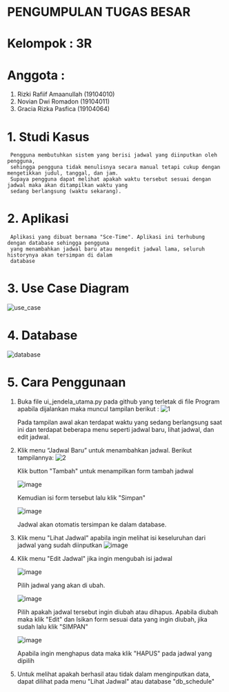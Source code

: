 # PENGUMPULAN TUGAS BESAR
# Kelompok : 3R
# Anggota :
 1. Rizki Rafiif Amaanullah (19104010)
 2. Novian Dwi Romadon (19104011)
 3. Gracia Rizka Pasfica (19104064)


# 1. Studi Kasus
     Pengguna membutuhkan sistem yang berisi jadwal yang diinputkan oleh pengguna, 
     sehingga pengguna tidak menulisnya secara manual tetapi cukup dengan mengetikkan judul, tanggal, dan jam. 
     Supaya pengguna dapat melihat apakah waktu tersebut sesuai dengan jadwal maka akan ditampilkan waktu yang 
     sedang berlangsung (waktu sekarang).

# 2. Aplikasi 
     Aplikasi yang dibuat bernama "Sce-Time". Aplikasi ini terhubung dengan database sehingga pengguna
     yang menambahkan jadwal baru atau mengedit jadwal lama, seluruh historynya akan tersimpan di dalam
     database
     
# 3. Use Case Diagram

![use_case](https://user-images.githubusercontent.com/58683476/127586995-ad024357-9e25-45cd-b292-b7b32a8891d4.jpg)

# 4. Database

![database](https://user-images.githubusercontent.com/58683476/127587070-edd68eb7-7c28-42db-b8c8-6c778deaf52b.jpg)

# 5. Cara Penggunaan
   1. Buka file ui_jendela_utama.py pada github yang terletak di file Program apabila dijalankan maka muncul tampilan berikut :
        ![1](https://user-images.githubusercontent.com/58683476/127589473-0e032ba8-c0b1-4520-801b-eae13f3941a6.jpg)

      Pada tampilan awal akan terdapat waktu yang sedang berlangsung saat ini dan terdapat beberapa menu seperti jadwal baru, lihat jadwal, dan edit jadwal.
      
   2. Klik menu “Jadwal Baru” untuk menambahkan jadwal. Berikut tampilannya:
        ![2](https://user-images.githubusercontent.com/58683476/127589599-6a7069ab-db5f-431a-98d6-0707735f8c21.jpg)

        Klik button "Tambah" untuk menampilkan form tambah jadwal
        
        ![image](https://user-images.githubusercontent.com/62453385/127587797-1c8dee31-42c9-4876-85ff-7c460a090704.png)
        
        Kemudian isi form tersebut lalu klik "Simpan"
        
        ![image](https://user-images.githubusercontent.com/62453385/127587895-950be678-0e0d-4c4d-a8c4-64dc3851b0df.png)
        
        Jadwal akan otomatis tersimpan ke dalam database.
        
   3. Klik menu "Lihat Jadwal" apabila ingin melihat isi keseluruhan dari jadwal yang sudah diinputkan
        ![image](https://user-images.githubusercontent.com/62453385/127587990-e76ae203-c71d-44bc-80f9-c3af5e7e618b.png)
   
   4. Klik menu "Edit Jadwal" jika ingin mengubah isi jadwal
   
        ![image](https://user-images.githubusercontent.com/62453385/127588049-f88aab34-e998-4a03-9ee2-aef460ed2cc7.png)
        
        Pilih jadwal yang akan di ubah.
        
        ![image](https://user-images.githubusercontent.com/62453385/127588120-b2be61e5-cc2b-4b06-b49b-3a8639ee9cf0.png)
        
        Pilih apakah jadwal tersebut ingin diubah atau dihapus. Apabila diubah maka klik "Edit" dan Isikan form sesuai data yang ingin diubah, jika sudah lalu klik "SIMPAN"
        
        ![image](https://user-images.githubusercontent.com/62453385/127588229-5ae3727c-4539-4fd6-8abc-1845af69f6c0.png)
        
        Apabila ingin menghapus data maka klik "HAPUS" pada jadwal yang dipilih
        
   5. Untuk melihat apakah berhasil atau tidak dalam menginputkan data, dapat dilihat pada menu "Lihat Jadwal" atau database "db_schedule" 
